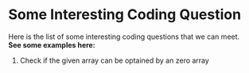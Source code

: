 # Some Interesting Coding Question
Here is the list of some interesting coding questions that we can meet. \
**See some examples here:**
  1. Check if the given array can be optained by an zero array
